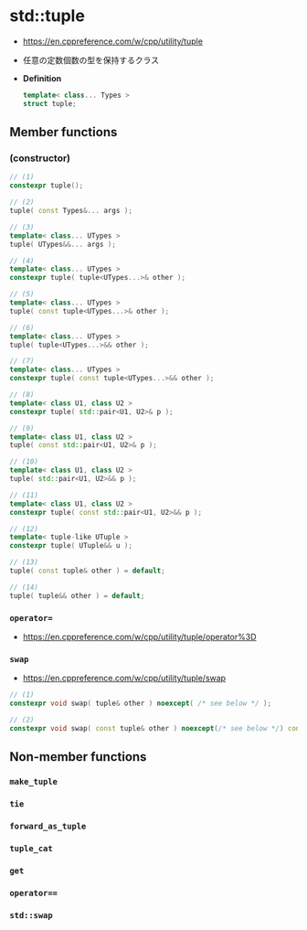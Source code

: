 # std::tuple
- <https://en.cppreference.com/w/cpp/utility/tuple>
- 任意の定数個数の型を保持するクラス

- **Definition**
  ```C++
  template< class... Types >
  struct tuple;
  ```


## Member functions


### (constructor)

```C++
// (1)
constexpr tuple();

// (2)
tuple( const Types&... args );

// (3)
template< class... UTypes >
tuple( UTypes&&... args );

// (4)
template< class... UTypes >
constexpr tuple( tuple<UTypes...>& other );

// (5)
template< class... UTypes >
tuple( const tuple<UTypes...>& other );

// (6)
template< class... UTypes >
tuple( tuple<UTypes...>&& other );

// (7)
template< class... UTypes >
constexpr tuple( const tuple<UTypes...>&& other );

// (8)
template< class U1, class U2 >
constexpr tuple( std::pair<U1, U2>& p );

// (9)
template< class U1, class U2 >
tuple( const std::pair<U1, U2>& p );

// (10)
template< class U1, class U2 >
tuple( std::pair<U1, U2>&& p );

// (11)
template< class U1, class U2 >
constexpr tuple( const std::pair<U1, U2>&& p );

// (12)
template< tuple-like UTuple >
constexpr tuple( UTuple&& u );

// (13)
tuple( const tuple& other ) = default;

// (14)
tuple( tuple&& other ) = default;
```


### `operator=`
- <https://en.cppreference.com/w/cpp/utility/tuple/operator%3D>


### `swap`
- <https://en.cppreference.com/w/cpp/utility/tuple/swap>

```C++
// (1)
constexpr void swap( tuple& other ) noexcept( /* see below */ );

// (2)
constexpr void swap( const tuple& other ) noexcept(/* see below */) const;
```


## Non-member functions


### `make_tuple`


### `tie`


### `forward_as_tuple`


### `tuple_cat`


### `get`


### `operator==`


### `std::swap`
